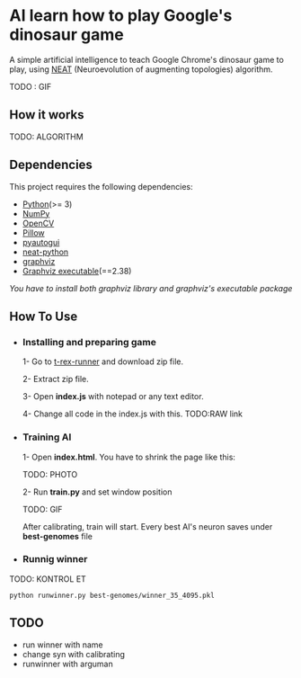 # AI learn how to play Google's dinosaur game
A simple artificial intelligence to teach Google Chrome's dinosaur game to play, using [NEAT](https://en.wikipedia.org/wiki/Neuroevolution_of_augmenting_topologies) (Neuroevolution of augmenting topologies) algorithm.

TODO : GIF

## How it works

TODO: ALGORITHM


## Dependencies
This project requires the following dependencies:
* [Python](https://www.python.org/downloads)(>= 3)
* [NumPy](http://www.numpy.org)
* [OpenCV](https://opencv.org/releases/)
* [Pillow](https://pillow.readthedocs.io/en/stable/installation.html)
* [pyautogui](https://pyautogui.readthedocs.io/en/latest/install.html)
* [neat-python](https://neat-python.readthedocs.io/en/latest/installation.html)
* [graphviz](https://pypi.org/project/graphviz/)
* [Graphviz executable](https://www.graphviz.org/download/)(==2.38)

*You have to install both graphviz library and graphviz's executable package*

## How To Use

* ### Installing and preparing game
  1- Go to [t-rex-runner](https://github.com/wayou/t-rex-runner) and download zip file.

  2- Extract zip file.

  3- Open **index.js** with notepad or any text editor.

  4- Change all code in the index.js with this. TODO:RAW link

* ### Training AI

  1- Open **index.html**. You have to shrink the page like this:

  TODO: PHOTO

  2- Run **train.py** and set window position

  TODO: GIF

  After calibrating, train will start. Every best AI's neuron saves under **best-genomes** file

* ### Runnig winner

TODO: KONTROL ET
```
python runwinner.py best-genomes/winner_35_4095.pkl
```

## TODO
* run winner with name
* change syn with calibrating
* runwinner with arguman
